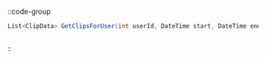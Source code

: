 ::code-group
  ```csharp [Method]
  List<ClipData> GetClipsForUser(int userId, DateTime start, DateTime end);
  ```
  ```csharp [Example]

  ```
::